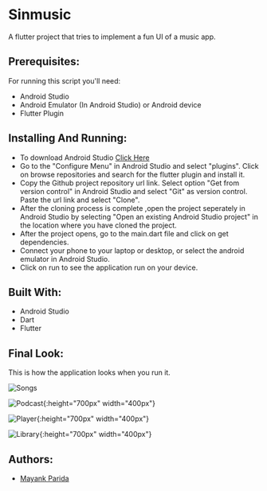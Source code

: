 # Sinmusic
A flutter project that tries to implement a fun UI of a music app.

## Prerequisites:
For running this script you'll need:
* Android Studio
* Android Emulator (In Android Studio) or Android device
* Flutter Plugin

## Installing And Running:
* To download Android Studio [Click Here](https://developer.android.com/studio)
* Go to the "Configure Menu" in Android Studio and select "plugins". Click on browse repositories and search for the flutter plugin and install it.
* Copy the Github project repository url link. Select option "Get from version control" in Android Studio and select "Git" as version control. Paste the url link and select "Clone".
* After the cloning process is complete ,open the project seperately in Android Studio by selecting "Open an existing Android Studio project" in the location where you have cloned the project.
* After the project opens, go to the main.dart file and click on get dependencies.
* Connect your phone to your laptop or desktop, or select the android emulator in Android Studio.
* Click on run to see the application run on your device.

## Built With:
* Android Studio
* Dart 
* Flutter

## Final Look:
This is how the application looks when you run it.

![Songs](https://user-images.githubusercontent.com/68542629/102791274-c4dae000-43cc-11eb-912b-0f38ac3faa2f.jpg=200x200)

![Podcast](https://user-images.githubusercontent.com/68542629/102791303-d1f7cf00-43cc-11eb-985d-0b8b0fd23ccc.jpg){:height="700px" width="400px"}

![Player](https://user-images.githubusercontent.com/68542629/102791322-dae8a080-43cc-11eb-9881-70423144cc19.jpg){:height="700px" width="400px"}

![Library](https://user-images.githubusercontent.com/68542629/102791342-e3d97200-43cc-11eb-9ac1-d3a8ab3a12a9.jpg){:height="700px" width="400px"}



## Authors:
* [Mayank Parida](https://www.linkedin.com/in/mayankparida18/)
